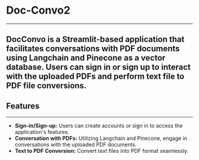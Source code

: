 # Doc-Convo2
---
DocConvo is a Streamlit-based application that facilitates conversations with PDF documents using Langchain and Pinecone as a vector database. Users can sign in or sign up to interact with the uploaded PDFs and perform text file to PDF file conversions.
---
## Features
---
- **Sign-in/Sign-up:** Users can create accounts or sign in to access the application's features.
- **Conversation with PDFs:** Utilizing Langchain and Pinecone, engage in conversations with the uploaded PDF documents.
- **Text to PDF Conversion:** Convert text files into PDF format seamlessly.
